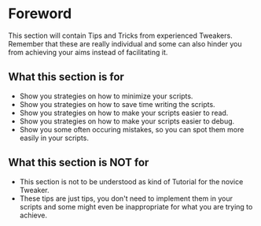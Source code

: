 # Foreword

This section will contain Tips and Tricks from experienced Tweakers.  
Remember that these are really individual and some can also hinder you from achieving your aims instead of facilitating it.

## What this section is for

- Show you strategies on how to minimize your scripts.
- Show you strategies on how to save time writing the scripts.
- Show you strategies on how to make your scripts easier to read.
- Show you strategies on how to make your scripts easier to debug.
- Show you some often occuring mistakes, so you can spot them more easily in your scripts.

## What this section is NOT for

- This section is not to be understood as kind of Tutorial for the novice Tweaker.
- These tips are just tips, you don't need to implement them in your scripts and some might even be inappropriate for what you are trying to achieve.
